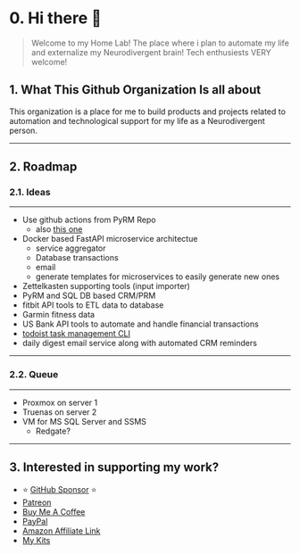 # 0. Hi there 👋

> Welcome to my Home Lab! The place where i plan to automate my life and externalize my Neurodivergent brain! Tech enthusiests VERY welcome!

## 1. What This Github Organization Is all about

This organization is a place for me to build products and projects related to automation and technological support for my life as a Neurodivergent person.

---

## 2. Roadmap

### 2.1. Ideas

---

- Use github actions from PyRM Repo
  - also [this one][1]
- Docker based FastAPI microservice architectue
  - service aggregator
  - Database transactions
  - email
  - generate templates for microservices to easily generate new ones
- Zettelkasten supporting tools (input importer)
- PyRM and SQL DB based CRM/PRM
- fitbit API tools to ETL data to database
- Garmin fitness data
- US Bank API tools to automate and handle financial transactions
- [todoist task management CLI][2]
- daily digest email service along with automated CRM reminders

[1]: https://github.com/gaurav-nelson/github-action-markdown-link-check
[2]: https://github.com/doist/todoist-python

---

### 2.2. Queue

---

- Proxmox on server 1
- Truenas on server 2
- VM for MS SQL Server and SSMS
  - Redgate?

---

## 3. Interested in supporting my work?

- :star: [GitHub Sponsor][6] :star:
- [Patreon][7]
- [Buy Me A Coffee][8]
- [PayPal][9]
- [Amazon Affiliate Link][10]
- [My Kits][11]

[6]: https://github.com/sponsors/tallguyjenks
[7]: https://www.patreon.com/bryanjenks?fan_landing=true
[8]: https://www.buymeacoffee.com/tallguyjenks
[9]: https://www.paypal.me/tallguyjenks
[10]: https://amzn.to/3mlF6d5
[11]: https://kit.co/tallguyjenks/my-gear
